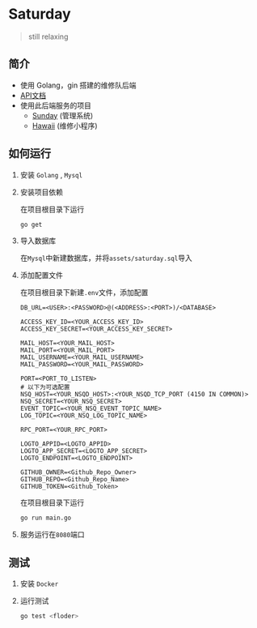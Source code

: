 # Saturday
> still relaxing

## 简介
+ 使用 Golang，gin 搭建的维修队后端
+ [API文档](https://nbtca.github.io/Saturday/api)
+ 使用此后端服务的项目
   + [Sunday](https://github.com/nbtca/Sunday) (管理系统)
   + [Hawaii](https://github.com/nbtca/Hawaii) (维修小程序)

## 如何运行
1. 安装 `Golang` , `Mysql`
2. 安装项目依赖

   在项目根目录下运行
   ``` sh
   go get
   ```
3. 导入数据库

   在`Mysql`中新建数据库，并将`assets/saturday.sql`导入
4. 添加配置文件

   在项目根目录下新建`.env`文件，添加配置
   ```
   DB_URL=<USER>:<PASSWORD>@(<ADDRESS>:<PORT>)/<DATABASE>

   ACCESS_KEY_ID=<YOUR_ACCESS_KEY_ID>
   ACCESS_KEY_SECRET=<YOUR_ACCESS_KEY_SECRET>
  
   MAIL_HOST=<YOUR_MAIL_HOST>
   MAIL_PORT=<YOUR_MAIL_PORT>
   MAIL_USERNAME=<YOUR_MAIL_USERNAME>
   MAIL_PASSWORD=<YOUR_MAIL_PASSWORD>

   PORT=<PORT_TO_LISTEN>
   # 以下为可选配置
   NSQ_HOST=<YOUR_NSQD_HOST>:<YOUR_NSQD_TCP_PORT (4150 IN COMMON)>
   NSQ_SECRET=<YOUR_NSQ_SECRET>
   EVENT_TOPIC=<YOUR_NSQ_EVENT_TOPIC_NAME>
   LOG_TOPIC=<YOUR_NSQ_LOG_TOPIC_NAME>

   RPC_PORT=<YOUR_RPC_PORT>

   LOGTO_APPID=<LOGTO_APPID>
   LOGTO_APP_SECRET=<LOGTO_APP_SECRET>
   LOGTO_ENDPOINT=<LOGTO_ENDPOINT>

   GITHUB_OWNER=<Github_Repo_Owner>
   GITHUB_REPO=<Github_Repo_Name>
   GITHUB_TOKEN=<Github_Token>
   ```
   在项目根目录下运行
   ``` sh
   go run main.go
   ```
6. 服务运行在`8080`端口

## 测试
1. 安装 `Docker`
2. 运行测试

   ```sh
   go test <floder>
   ```
